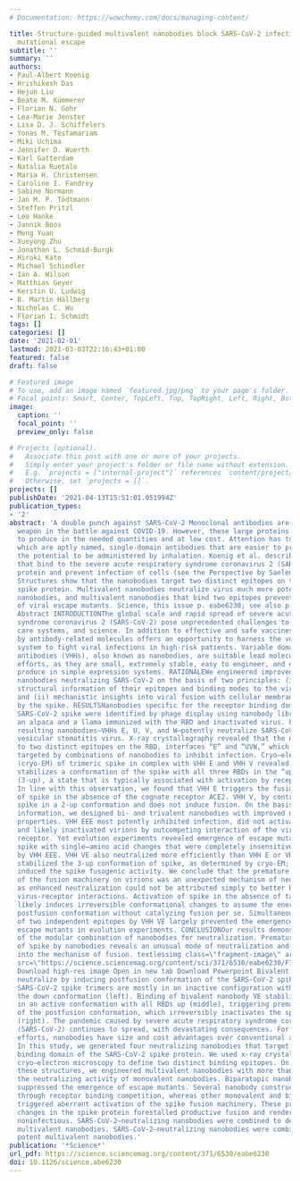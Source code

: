 ```yaml
---
# Documentation: https://wowchemy.com/docs/managing-content/

title: Structure-guided multivalent nanobodies block SARS-CoV-2 infection and suppress
  mutational escape
subtitle: ''
summary: ''
authors:
- Paul-Albert Koenig
- Hrishikesh Das
- Hejun Liu
- Beate M. Kümmerer
- Florian N. Gohr
- Lea-Marie Jenster
- Lisa D. J. Schiffelers
- Yonas M. Tesfamariam
- Miki Uchima
- Jennifer D. Wuerth
- Karl Gatterdam
- Natalia Ruetalo
- Maria H. Christensen
- Caroline I. Fandrey
- Sabine Normann
- Jan M. P. Tödtmann
- Steffen Pritzl
- Leo Hanke
- Jannik Boos
- Meng Yuan
- Xueyong Zhu
- Jonathan L. Schmid-Burgk
- Hiroki Kato
- Michael Schindler
- Ian A. Wilson
- Matthias Geyer
- Kerstin U. Ludwig
- B. Martin Hällberg
- Nicholas C. Wu
- Florian I. Schmidt
tags: []
categories: []
date: '2021-02-01'
lastmod: 2021-03-03T22:16:43+01:00
featured: false
draft: false

# Featured image
# To use, add an image named `featured.jpg/png` to your page's folder.
# Focal points: Smart, Center, TopLeft, Top, TopRight, Left, Right, BottomLeft, Bottom, BottomRight.
image:
  caption: ''
  focal_point: ''
  preview_only: false

# Projects (optional).
#   Associate this post with one or more of your projects.
#   Simply enter your project's folder or file name without extension.
#   E.g. `projects = ["internal-project"]` references `content/project/deep-learning/index.md`.
#   Otherwise, set `projects = []`.
projects: []
publishDate: '2021-04-13T15:51:01.051994Z'
publication_types:
- '2'
abstract: 'A double punch against SARS-CoV-2 Monoclonal antibodies are an important
  weapon in the battle against COVID-19. However, these large proteins are difficult
  to produce in the needed quantities and at low cost. Attention has turned to nanobodies,
  which are aptly named, single-domain antibodies that are easier to produce and have
  the potential to be administered by inhalation. Koenig et al. describe four nanobodies
  that bind to the severe acute respiratory syndrome coronavirus 2 (SARS-CoV-2) spike
  protein and prevent infection of cells (see the Perspective by Saelens and Schepens).
  Structures show that the nanobodies target two distinct epitopes on the SARS-CoV-2
  spike protein. Multivalent nanobodies neutralize virus much more potently than single
  nanobodies, and multivalent nanobodies that bind two epitopes prevent the emergence
  of viral escape mutants. Science, this issue p. eabe6230; see also p. 681 Structured
  Abstract INTRODUCTIONThe global scale and rapid spread of severe acute respiratory
  syndrome coronavirus 2 (SARS-CoV-2) pose unprecedented challenges to society, health
  care systems, and science. In addition to effective and safe vaccines, passive immunization
  by antibody-related molecules offers an opportunity to harness the vertebrate immune
  system to fight viral infections in high-risk patients. Variable domains of heavy-chain–only
  antibodies (VHHs), also known as nanobodies, are suitable lead molecules in such
  efforts, as they are small, extremely stable, easy to engineer, and economic to
  produce in simple expression systems. RATIONALEWe engineered improved multivalent
  nanobodies neutralizing SARS-CoV-2 on the basis of two principles: (i) detailed
  structural information of their epitopes and binding modes to the viral spike protein
  and (ii) mechanistic insights into viral fusion with cellular membranes catalyzed
  by the spike. RESULTSNanobodies specific for the receptor binding domain (RBD) of
  SARS-CoV-2 spike were identified by phage display using nanobody libraries from
  an alpaca and a llama immunized with the RBD and inactivated virus. Four of the
  resulting nanobodies—VHHs E, U, V, and W—potently neutralize SARS-CoV-2 and SARS-CoV-2–pseudotyped
  vesicular stomatitis virus. X-ray crystallography revealed that the nanobodies bind
  to two distinct epitopes on the RBD, interfaces “E” and “UVW,” which can be synergistically
  targeted by combinations of nanobodies to inhibit infection. Cryo–electron microscopy
  (cryo-EM) of trimeric spike in complex with VHH E and VHH V revealed that VHH E
  stabilizes a conformation of the spike with all three RBDs in the “up” conformation
  (3-up), a state that is typically associated with activation by receptor binding.
  In line with this observation, we found that VHH E triggers the fusion activity
  of spike in the absence of the cognate receptor ACE2. VHH V, by contrast, stabilizes
  spike in a 2-up conformation and does not induce fusion. On the basis of the structural
  information, we designed bi- and trivalent nanobodies with improved neutralizing
  properties. VHH EEE most potently inhibited infection, did not activate fusion,
  and likely inactivated virions by outcompeting interaction of the virus with its
  receptor. Yet evolution experiments revealed emergence of escape mutants in the
  spike with single–amino acid changes that were completely insensitive to inhibition
  by VHH EEE. VHH VE also neutralized more efficiently than VHH E or VHH V alone;
  stabilized the 3-up conformation of spike, as determined by cryo-EM; and more strongly
  induced the spike fusogenic activity. We conclude that the premature activation
  of the fusion machinery on virions was an unexpected mechanism of neutralization,
  as enhanced neutralization could not be attributed simply to better blocking of
  virus-receptor interactions. Activation of spike in the absence of target membranes
  likely induces irreversible conformational changes to assume the energetically favorable
  postfusion conformation without catalyzing fusion per se. Simultaneous targeting
  of two independent epitopes by VHH VE largely prevented the emergence of resistant
  escape mutants in evolution experiments. CONCLUSIONOur results demonstrate the strength
  of the modular combination of nanobodies for neutralization. Premature activation
  of spike by nanobodies reveals an unusual mode of neutralization and yields insights
  into the mechanism of fusion. textlessimg class=\"fragment-image\" aria-describedby=\"F1-caption\"
  src=\"https://science.sciencemag.org/content/sci/371/6530/eabe6230/F1.medium.gif\"/textgreater
  Download high-res image Open in new tab Download Powerpoint Bivalent nanobodies
  neutralize by inducing postfusion conformation of the SARS-CoV-2 spike.On virions,
  SARS-CoV-2 spike trimers are mostly in an inactive configuration with all RBDs in
  the down conformation (left). Binding of bivalent nanobody VE stabilizes the spike
  in an active conformation with all RBDs up (middle), triggering premature induction
  of the postfusion conformation, which irreversibly inactivates the spike protein
  (right). The pandemic caused by severe acute respiratory syndrome coronavirus 2
  (SARS-CoV-2) continues to spread, with devastating consequences. For passive immunization
  efforts, nanobodies have size and cost advantages over conventional antibodies.
  In this study, we generated four neutralizing nanobodies that target the receptor
  binding domain of the SARS-CoV-2 spike protein. We used x-ray crystallography and
  cryo–electron microscopy to define two distinct binding epitopes. On the basis of
  these structures, we engineered multivalent nanobodies with more than 100 times
  the neutralizing activity of monovalent nanobodies. Biparatopic nanobody fusions
  suppressed the emergence of escape mutants. Several nanobody constructs neutralized
  through receptor binding competition, whereas other monovalent and biparatopic nanobodies
  triggered aberrant activation of the spike fusion machinery. These premature conformational
  changes in the spike protein forestalled productive fusion and rendered the virions
  noninfectious. SARS-CoV-2–neutralizing nanobodies were combined to design potent
  multivalent nanobodies. SARS-CoV-2–neutralizing nanobodies were combined to design
  potent multivalent nanobodies.'
publication: '*Science*'
url_pdf: https://science.sciencemag.org/content/371/6530/eabe6230
doi: 10.1126/science.abe6230
---
```

